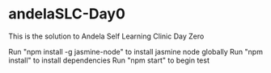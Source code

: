 # andelaSLC-Day0

This is the solution to Andela Self Learning Clinic Day Zero

Run "npm install -g jasmine-node" to install jasmine node globally
Run "npm install" to install dependencies
Run "npm start" to begin test